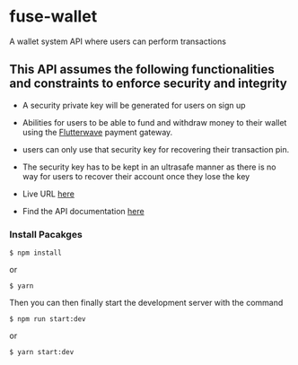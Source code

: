 # fuse-wallet
A wallet system API where users can perform transactions

## This API assumes the following functionalities and constraints to enforce security and integrity
- A security private key will be generated for users on sign up
- Abilities for users to be able to fund and withdraw money to their wallet using the [Flutterwave](https://flutterwave.com/us/) payment gateway.
- users can only use that security key for recovering their transaction pin.
- The security key has to be kept in an ultrasafe manner as there is no way for users to recover their account once they lose the key

- Live URL [here](https://b-wallets.herokuapp.com/api/v1)
- Find the API documentation [here](https://documenter.getpostman.com/view/11690328/Uz5KkEQF)


### Install Pacakges

```
$ npm install
```
or

```
$ yarn
```
Then you can then finally start the development server with the command

```
$ npm run start:dev
```
or

```
$ yarn start:dev
```

